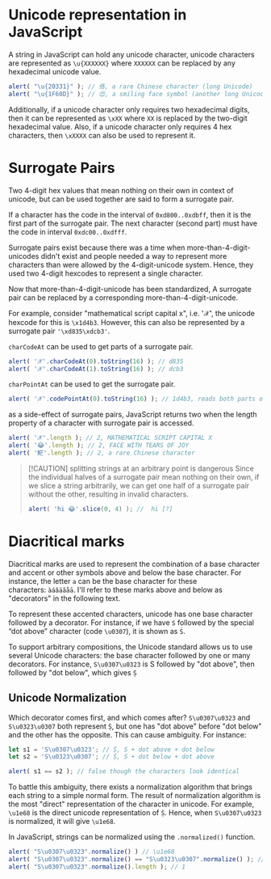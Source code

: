 # Unicode representation in JavaScript
A string in JavaScript can hold any unicode character, unicode characters are represented as `\u{XXXXXX}` where `XXXXXX` can be replaced by any hexadecimal unicode value.
```javascript
alert( "\u{20331}" ); // 佫, a rare Chinese character (long Unicode)
alert( "\u{1F60D}" ); // 😍, a smiling face symbol (another long Unicode)
```

Additionally, if a unicode character only requires two hexadecimal digits, then it can be represented as `\xXX` where `XX` is replaced by the two-digit hexadecimal value. Also, if a unicode character only requires 4 hex characters, then `\xXXXX` can also be used to represent it.
# Surrogate Pairs
Two 4-digit hex values that mean nothing on their own in context of unicode, but can be used together are said to form a surrogate pair.

If a character has the code in the interval of `0xd800..0xdbff`, then it is the first part of the surrogate pair. The next character (second part) must have the code in interval `0xdc00..0xdfff`.

Surrogate pairs exist because there was a time when more-than-4-digit-unicodes didn't exist and people needed a way to represent more characters than were allowed by the 4-digit-unicode system. Hence, they used two 4-digit hexcodes to represent a single character.

Now that more-than-4-digit-unicode has been standardized, A surrogate pair can be replaced by a corresponding more-than-4-digit-unicode. 

For example, consider "mathematical script capital x", i.e. '𝒳', the unicode hexcode for this is `\x1d4b3`. However, this can also be represented by a surrogate pair `'\xd835\xdcb3'`.

`charCodeAt` can be used to get parts of a surrogate pair.
```javascript
alert( '𝒳'.charCodeAt(0).toString(16) ); // d835
alert( '𝒳'.charCodeAt(1).toString(16) ); // dcb3
```

`charPointAt` can be used to get the  surrogate pair.
```javascript
alert( '𝒳'.codePointAt(0).toString(16) ); // 1d4b3, reads both parts of the surrogate pair
```

as a side-effect of surrogate pairs, JavaScript returns two when the length property of a character with surrogate pair is accessed.
```javascript
alert( '𝒳'.length ); // 2, MATHEMATICAL SCRIPT CAPITAL X
alert( '😂'.length ); // 2, FACE WITH TEARS OF JOY
alert( '𩷶'.length ); // 2, a rare Chinese character
```

> [!CAUTION] splitting strings at an arbitrary point is dangerous
> Since the individual halves of a surrogate pair mean nothing on their own, if we slice a string arbitrarily, we can get one half of a surrogate pair without the other, resulting in invalid characters.
> ```javascript
> alert( 'hi 😂'.slice(0, 4) ); //  hi [?]
> ```
# Diacritical marks
Diacritical marks are used to represent the combination of a base character and accent or other symbols above and below the base character.
For instance, the letter `a` can be the base character for these characters: `àáâäãåā`. I'll refer to these marks above and below as "decorators" in the following text.

To represent these accented characters, unicode has one base character followed by a decorator.
For instance, if we have `S` followed by the special “dot above” character (code `\u0307`), it is shown as `Ṡ`.

To support arbitrary compositions, the Unicode standard allows us to use several Unicode characters: the base character followed by one or many decorators.
For instance, `S\u0307\u0323` is S followed by "dot above", then followed by "dot below", which gives `Ṩ`
## Unicode Normalization
Which decorator comes first, and which comes after?
`S\u0307\u0323` and `S\u0323\u0307` both represent `Ṩ`, but one has "dot above" before "dot below" and the other has the opposite. This can cause ambiguity.
For instance:
```javascript
let s1 = 'S\u0307\u0323'; // Ṩ, S + dot above + dot below
let s2 = 'S\u0323\u0307'; // Ṩ, S + dot below + dot above

alert( s1 == s2 ); // false though the characters look identical
```

To battle this ambiguity, there exists a normalization algorithm that brings each string to a simple normal form. The result of normalization algorithm is the most "direct" representation of the character in unicode. For example, `\u1e68` is the direct unicode representation of `Ṩ`. Hence, when `S\u0307\u0323` is normalized, it will give `\u1e68`.

In JavaScript, strings can be normalized using the `.normalized()` function.
```javascript
alert( "S\u0307\u0323".normalize() ) // \u1e68
alert( "S\u0307\u0323".normalize() == "S\u0323\u0307".normalize() ); // true
alert( "S\u0307\u0323".normalize().length ); // 1
```